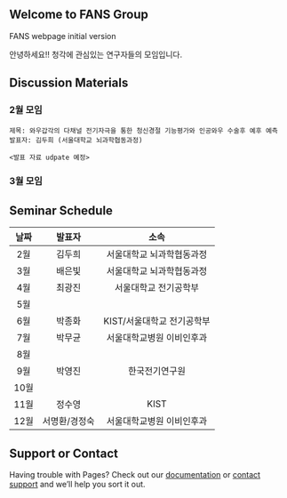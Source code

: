 ## Welcome to FANS Group

FANS webpage initial version

안녕하세요!! 청각에 관심있는 연구자들의 모임입니다.

## Discussion Materials

### 2월 모임


```
제목: 와우갑각의 다채널 전기자극을 통한 청신경절 기능평가와 인공와우 수술후 예후 예측
발표자: 김두희 (서울대학교 뇌과학협동과정)

<발표 자료 udpate 예정>
```

### 3월 모임

## Seminar Schedule

| 날짜 | 발표자 | 소속 |
| :---: | :----: | :----: |
| 2월 | 김두희 |서울대학교 뇌과학협동과정 |
| 3월 | 배은빛 |서울대학교 뇌과학협동과정 |
| 4월 | 최광진 |서울대학교 전기공학부 |
| 5월 | | |
| 6월 | 박종화 |KIST/서울대학교 전기공학부 |
| 7월 | 박무균 |서울대학교병원 이비인후과 |
| 8월 |  | |
| 9월 | 박영진 |한국전기연구원 |
| 10월 | | |
| 11월 | 정수영 | KIST | 
| 12월 | 서명환/경정숙 | 서울대학교병원 이비인후과 |


## Support or Contact

Having trouble with Pages? Check out our [documentation](https://help.github.com/categories/github-pages-basics/) or [contact support](https://github.com/contact) and we’ll help you sort it out.

